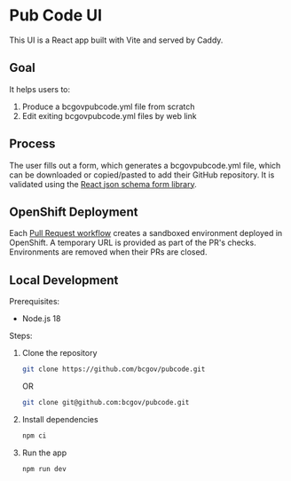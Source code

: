 # Pub Code UI

This UI is a React app built with Vite and served by Caddy.

## Goal

It helps users to:

1. Produce a bcgovpubcode.yml file from scratch
2. Edit exiting bcgovpubcode.yml files by web link

## Process

The user fills out a form, which generates a bcgovpubcode.yml file, which can be downloaded or copied/pasted to add their GitHub repository. It is validated using the [React json schema form library](https://react-jsonschema-form.readthedocs.io/en/latest/).

## OpenShift Deployment

Each [Pull Request workflow](./../.github/workflows/pr-open.yml) creates a sandboxed environment deployed in OpenShift. A temporary URL is provided as part of the PR's checks.  Environments are removed when their PRs are closed.

## Local Development

Prerequisites:
- Node.js 18

Steps:

1. Clone the repository
    ```bash
    git clone https://github.com/bcgov/pubcode.git
    ```
    OR
    ```bash
    git clone git@github.com:bcgov/pubcode.git
    ```
2. Install dependencies
    ```bash
    npm ci
    ```
3. Run the app
    ```bash
    npm run dev
    ```


